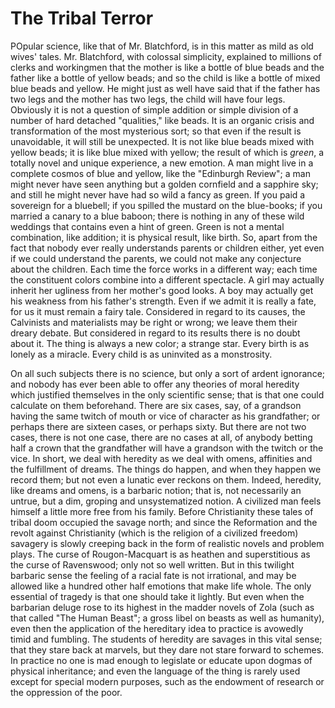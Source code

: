 # The Tribal Terror

POpular science, like that of Mr. Blatchford, is in this matter as mild as old wives' tales. Mr. Blatchford, with colossal simplicity, explained to millions of clerks and workingmen that the mother is like a bottle of blue beads and the father like a bottle of yellow beads; and so the child is like a bottle of mixed blue beads and yellow. He might just as well have said that if the father has two legs and the mother has two legs, the child will have four legs. Obviously it is not a question of simple addition or simple division of a number of hard detached "qualities," like beads. It is an organic crisis and transformation of the most mysterious sort; so that even if the result is unavoidable, it will still be unexpected. It is not like blue beads mixed with yellow beads; it is like blue mixed with yellow; the result of which is *green*, a totally novel and unique experience, a new emotion. A man might live in a complete cosmos of blue and yellow, like the "Edinburgh Review"; a man might never have seen anything but a golden cornfield and a sapphire sky; and still he might never have had so wild a fancy as green. If you paid a sovereign for a bluebell; if you spilled the mustard on the blue-books; if you married a canary to a blue baboon; there is nothing in any of these wild weddings that contains even a hint of green. Green is not a mental combination, like addition; it is physical result, like birth. So, apart from the fact that nobody ever really understands parents or children either, yet even if we could understand the parents, we could not make any conjecture about the children. Each time the force works in a different way; each time the constituent colors combine into a different spectacle. A girl may actually inherit her ugliness from her mother's good looks. A boy may actually get his weakness from his father's strength. Even if we admit it is really a fate, for us it must remain a fairy tale. Considered in regard to its causes, the Calvinists and materialists may be right or wrong; we leave them their dreary debate. But considered in regard to its results there is no doubt about it. The thing is always a new color; a strange star. Every birth is as lonely as a miracle. Every child is as uninvited as a monstrosity.

On all such subjects there is no science, but only a sort of ardent ignorance; and nobody has ever been able to offer any theories of moral heredity which justified themselves in the only scientific sense; that is that one could calculate on them beforehand. There are six cases, say, of a grandson having the same twitch of mouth or vice of character as his grandfather; or perhaps there are sixteen cases, or perhaps sixty. But there are not two cases, there is not one case, there are no cases at all, of anybody betting half a crown that the grandfather will have a grandson with the twitch or the vice. In short, we deal with heredity as we deal with omens, affinities and the fulfillment of dreams. The things do happen, and when they happen we record them; but not even a lunatic ever reckons on them. Indeed, heredity, like dreams and omens, is a barbaric notion; that is, not necessarily an untrue, but a dim, groping and unsystematized notion. A civilized man feels himself a little more free from his family. Before Christianity these tales of tribal doom occupied the savage north; and since the Reformation and the revolt against Christianity (which is the religion of a civilized freedom) savagery is slowly creeping back in the form of realistic novels and problem plays. The curse of Rougon-Macquart is as heathen and superstitious as the curse of Ravenswood; only not so well written. But in this twilight barbaric sense the feeling of a racial fate is not irrational, and may be allowed like a hundred other half emotions that make life whole. The only essential of tragedy is that one should take it lightly. But even when the barbarian deluge rose to its highest in the madder novels of Zola (such as that called "The Human Beast"; a gross libel on beasts as well as humanity), even then the application of the hereditary idea to practice is avowedly timid and fumbling. The students of heredity are savages in this vital sense; that they stare back at marvels, but they dare not stare forward to schemes. In practice no one is mad enough to legislate or educate upon dogmas of physical inheritance; and even the language of the thing is rarely used except for special modern purposes, such as the endowment of research or the oppression of the poor.
